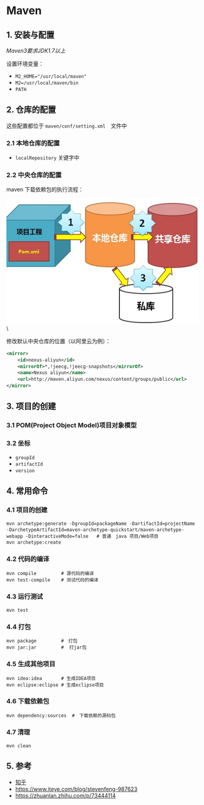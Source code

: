 # Maven

## 1. 安装与配置

*Maven3要求JDK1.7以上*

设置环境变量：

- `M2_HOME="/usr/local/maven"`
- `M2=/usr/local/maven/bin`
- `PATH`

## 2. 仓库的配置

这些配置都位于 `maven/conf/setting.xml`　文件中

### 2.1 本地仓库的配置

- `localRepository` 关键字中

### 2.2 中央仓库的配置

maven 下载依赖包的执行流程：

![maven](./IMG/maven.jpg)\

修改默认中央仓库的位置（以阿里云为例）：

```xml
<mirror>
    <id>nexus-aliyun</id>  
    <mirrorOf>*,!jeecg,!jeecg-snapshots</mirrorOf>  
    <name>Nexus aliyun</name>  
    <url>http://maven.aliyun.com/nexus/content/groups/public</url>  
</mirror>
```

## 3. 项目的创建

### 3.1 POM(Project Object Model)项目对象模型

### 3.2 坐标

- `groupId`
- `artifactId`
- `version`

## 4. 常用命令

### 4.1 项目的创建

```maven
mvn archetype:generate -DgroupId=packageName -DartifactId=projectName -DarchetypeArtifactId=maven-archetype-quickstart/maven-archetype-webapp -DinteractiveMode=false   # 普通　java 项目/Web项目
mvn archetype:create
```

### 4.2 代码的编译

```maven
mvn compile         # 源代码的编译
mvn test-compile    # 测试代码的编译
```

### 4.3 运行测试

```maven
mvn test
```

### 4.4 打包

```maven
mvn package         #　打包
mvn jar:jar         #  打jar包
```

### 4.5 生成其他项目

```maven
mvn idea:idea       # 生成IDEA项目
mvn eclipse:eclipse # 生成eclipse项目
```

### 4.6 下载依赖包

```maven
mvn dependency:sources  #　下载依赖的源码包
```

### 4.7 清理

```maven
mvn clean
```

## 5. 参考

- [知乎](https://zhuanlan.zhihu.com/p/73444114)
- https://www.iteye.com/blog/stevenfeng-987623
- https://zhuanlan.zhihu.com/p/73444114